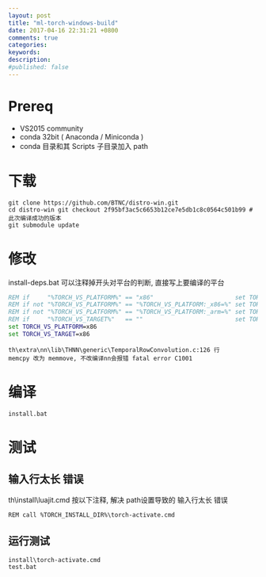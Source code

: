 ```yaml
---
layout: post
title: "ml-torch-windows-build"
date: 2017-04-16 22:31:21 +0800
comments: true
categories: 
keywords: 
description: 
#published: false
---
```


# Prereq
* VS2015 community
* conda 32bit ( Anaconda / Miniconda )
* conda 目录和其 Scripts 子目录加入 path


# 下载

```
git clone https://github.com/BTNC/distro-win.git
cd distro-win git checkout 2f95bf3ac5c6653b12ce7e5db1c8c0564c501b99 # 此次编译成功的版本
git submodule update
```


# 修改

install-deps.bat 可以注释掉开头对平台的判断, 直接写上要编译的平台
```bat
REM if     "%TORCH_VS_PLATFORM%" == "x86"                       set TORCH_VS_TARGET=x86
REM if not "%TORCH_VS_PLATFORM%" == "%TORCH_VS_PLATFORM:_x86=%" set TORCH_VS_TARGET=x86
REM if not "%TORCH_VS_PLATFORM%" == "%TORCH_VS_PLATFORM:_arm=%" set TORCH_VS_TARGET=arm
REM if     "%TORCH_VS_TARGET%"   == ""                          set TORCH_VS_TARGET=x64
set TORCH_VS_PLATFORM=x86
set TORCH_VS_TARGET=x86
```

```
th\extra\nn\lib\THNN\generic\TemporalRowConvolution.c:126 行
memcpy 改为 memmove, 不改编译nn会报错 fatal error C1001
```


# 编译
```
install.bat
```


# 测试
## 输入行太长 错误
th\install\luajit.cmd 按以下注释, 解决 path设置导致的 输入行太长 错误
```
REM call %TORCH_INSTALL_DIR%\torch-activate.cmd
```

## 运行测试
```
install\torch-activate.cmd
test.bat
```